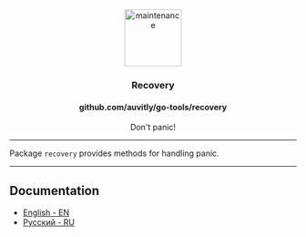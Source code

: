 <div align="center">
  <img width="100" height="100" src="https://img.icons8.com/bubbles/200/maintenance.png" alt="maintenance"/>
  <h3 align="center">Recovery</h3>
  <h4 align="center">github.com/auvitly/go-tools/recovery</h4>
  <p align="center">Don't panic!</p>
</div>

---

Package `recovery` provides methods for handling panic.

--- 

## Documentation

* [English - EN](docs/en/main.md)
* [Русский - RU](docs/ru/main.md)
